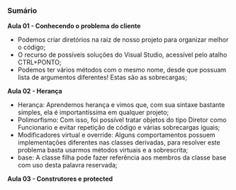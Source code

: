 ### Sumário

**Aula 01 - Conhecendo o problema do cliente**

- Podemos criar diretórios na raiz de nosso projeto para organizar melhor o código;
- O recurso de possíveis soluções do Visual Studio, acessível pelo atalho CTRL+PONTO;
- Podemos ter vários métodos com o mesmo nome, desde que possuam lista de argumentos diferentes! Estas são as sobrecargas;

**Aula 02 - Herança**

- Herança: Aprendemos herança e vimos que, com sua sintaxe bastante simples, ela é importantíssima em qualquer projeto;
- Polimorfismo: Com isso, foi possível tratar objetos do tipo Diretor como Funcionario e evitar repetição de código e várias sobrecargas iguais; 
- Modificadores virtual e override: Alguns comportamentos possuem implementações diferentes nas classes derivadas, para resolver este problema basta usarmos métodos virtuais e a sobrescrita;
- base: A classe filha pode fazer referência aos membros da classe base com uso desta palavra reservada;


**Aula 03 - Construtores e protected**
